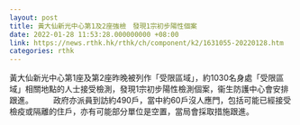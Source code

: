 ```yaml
---
layout: post
title: 黃大仙新光中心第1及2座強檢　發現1宗初步陽性個案
date: 2022-01-28 11:53:28.000000000 +08:00
link: https://news.rthk.hk/rthk/ch/component/k2/1631055-20220128.htm
categories: rthk
---
```


黃大仙新光中心第1座及第2座昨晚被列作「受限區域」，約1030名身處「受限區域」相關地點的人士接受檢測，發現1宗初步陽性檢測個案，衞生防護中心會安排跟進。
　　
政府亦派員到訪約490戶，當中約60戶沒人應門，包括可能已經接受檢疫或隔離的住戶，亦有可能部分單位是空置，當局會採取措施跟進。　　
